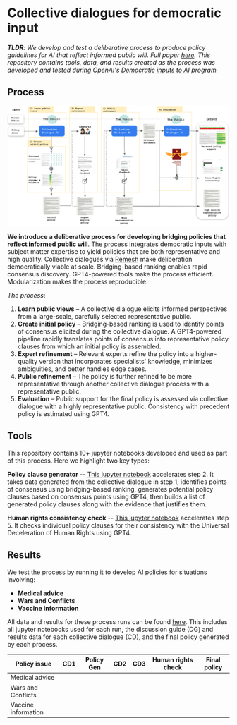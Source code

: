 # Collective dialogues for democratic input

***TLDR**: We develop and test a deliberative process to produce policy guidelines for AI that reflect informed public will. Full paper [here](https://www.overleaf.com/read/ntjgywkstxzw). This repository contains tools, data, and results created as the process was developed and tested during OpenAI's [Democratic inputs to AI](https://openai.com/blog/democratic-inputs-to-ai) program.*  

## Process 

![](img/process-diagram.png)

**We introduce a deliberative process for developing bridging policies that reflect informed public will**. The process integrates democratic inputs with subject matter expertise to yield policies that are both representative and high quality. Collective dialogues via [Remesh](https://www.remesh.ai/politics-government) make deliberation democratically viable at scale. Bridging-based ranking enables rapid consensus discovery. GPT4-powered tools make the process efficient. Modularization makes the process reproducible.

*The process*:

1. **Learn public views** – A collective dialogue elicits informed perspectives from a large-scale, carefully selected representative public.
2. **Create initial policy** – Bridging-based ranking is used to identify points of consensus elicited during the collective dialogue. A GPT4-powered pipeline rapidly translates points of consensus into representative policy clauses from which an initial policy is assembled. 
3. **Expert refinement** – Relevant experts refine the policy into a higher-quality version that incorporates specialists' knowledge, minimizes ambiguities, and better handles edge cases.
4. **Public refinement** – The policy is further refined to be more representative through another collective dialogue process with a representative public.
5. **Evaluation** – Public support for the final policy is assessed via collective dialogue with a highly representative public. Consistency with precedent policy is estimated using GPT4.

## Tools

This repository contains 10+ jupyter notebooks developed and used as part of this process. Here we highlight two key types:

**Policy clause generator** -- [This jupyter notebook](add.link) accelerates step 2. It takes data generated from the collective dialogue in step 1, identifies points of consensus using bridging-based ranking, generates potential policy clauses based on consensus points using GPT4, then builds a list of generated policy clauses along with the evidence that justifies them. 

**Human rights consistency check** -- [This jupyter notebook](add.link) accelerates step 5. It checks individual policy clauses for their consistency with the Universal Deceleration of Human Rights using GPT4. 

## Results

We test the process by running it to develop AI policies for situations involving:
* **Medical advice**
* **Wars and Conflicts**
* **Vaccine information**

All data and results for these process runs can be found [here](). This includes all jupyter notebooks used for each run, the discussion guide (DG) and results data for each collective dialogue (CD), and the final policy generated by each process. 

| Policy issue | CD1 | Policy Gen | CD2 | CD3 | Human rights check | Final policy|
| -------------|-----|------------|-----|-----|--------------------|-------------|
|Medical advice| | | | | | |
|Wars and Conflicts| | | | | | |
|Vaccine information| | | | | | |







